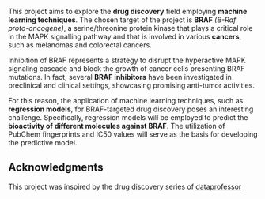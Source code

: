 This project aims to explore the **drug discovery** field employing **machine learning techniques**. The chosen target of the project is **BRAF** *(B-Raf proto-oncogene)*, a serine/threonine protein kinase that plays a critical role in the MAPK signalling pathway and that is involved in various **cancers**, such as melanomas and colorectal cancers.

Inhibition of BRAF represents a strategy to disrupt the hyperactive MAPK signaling cascade and block the growth of cancer cells presenting BRAF mutations. In fact, several **BRAF inhibitors** have been investigated in preclinical and clinical settings, showcasing promising anti-tumor activities.

For this reason, the application of machine learning techniques, such as **regression models**, for BRAF-targeted drug discovery poses an interesting challenge. Specifically, regression models will be employed to predict the **bioactivity of different molecules against BRAF**. The utilization of PubChem fingerprints and IC50 values will serve as the basis for developing the predictive model.

## Acknowledgments

This project was inspired by the drug discovery series of [dataprofessor](https://github.com/dataprofessor)
